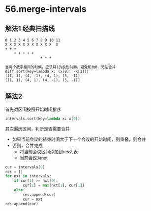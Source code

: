 # 56.merge-intervals

## 解法1 经典扫描线
```
0 1 2 3 4 5 6 7 8 9 10 11
X X X X X X X X X X X  X
+ + +
    + + + + +
                + + +

当两个数字相同的时候，应该将1的放到前面，避免和为0，无法合并
diff.sort(key=lambda x: (x[0], -x[1]))
[(1, 1), (4, -1), (4, 1), (5, -1)]
[(1, 1), (4, 1), (4, -1), (5, -1)]
```


## 解法2
首先对区间按照开始时间排序
```python
intervals.sort(key=lambda x: x[0])
```

其次遍历区间，判断是否需要合并
 - 如果当前会议的结束时间大于下一个会议的开始时间，则重叠，则合并
 - 否则，合并完成
   - 将当前会议区间添加到res列表
   - 当前会议为nxt

```python
cur = intervals[0]
res = []
for nxt in intervals:
    if cur[1] >= nxt[0]:
        cur[1] = max(nxt[1], cur[1])
    else:
        res.append(cur)
        cur = nxt
res.append(cur)

```